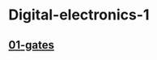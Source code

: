# Digital-electronics-1

## [01-gates](https://github.com/IvoSvk/digital-electronics-1/blob/804c18de35a0654af225e43e96eb0c6a627dd12c/01-gates/readme.md)


